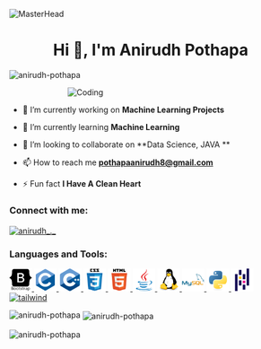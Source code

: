 ![MasterHead](https://cdnb.artstation.com/p/assets/images/images/031/007/699/large/clara-rios-twitch-ben-1200x480.jpg?1602302609)
<h1 align="center">Hi 👋, I'm Anirudh Pothapa</h1>
<p align="left"> <img src="https://komarev.com/ghpvc/?username=anirudh-pothapa&label=Profile%20views&color=0e75b6&style=flat" alt="anirudh-pothapa" /> </p>
<img align="right" alt="Coding" width="400" src="https://media.giphy.com/media/v1.Y2lkPTc5MGI3NjExZjg3OGQ4YjY2YTE1OTI2NzNkNTFmMDM4ODYyOTIzNmQxYzEyYmNiYiZjdD1n/bGgsc5mWoryfgKBx1u/giphy.gif">
<p align="left"> <a href="https://twitter.com/" target="blank"><img src="https://img.shields.io/twitter/follow/?logo=twitter&style=for-the-badge" alt="" /></a> </p>

- 🔭 I’m currently working on **Machine Learning Projects**

- 🌱 I’m currently learning **Machine Learning**

- 👯 I’m looking to collaborate on **Data Science, JAVA **

- 📫 How to reach me **pothapaanirudh8@gmail.com**

- ⚡ Fun fact **I Have A Clean Heart**

<h3 align="left">Connect with me:</h3>
<p align="left">
<a href="https://instagram.com/leanirudh" target="blank"><img align="center" src="https://raw.githubusercontent.com/rahuldkjain/github-profile-readme-generator/master/src/images/icons/Social/instagram.svg" alt="anirudh_._" height="30" width="40" /></a>
</p>

<h3 align="left">Languages and Tools:</h3>
<p align="left"> <a href="https://getbootstrap.com" target="_blank" rel="noreferrer"> <img src="https://raw.githubusercontent.com/devicons/devicon/master/icons/bootstrap/bootstrap-plain-wordmark.svg" alt="bootstrap" width="40" height="40"/> </a> <a href="https://www.cprogramming.com/" target="_blank" rel="noreferrer"> <img src="https://raw.githubusercontent.com/devicons/devicon/master/icons/c/c-original.svg" alt="c" width="40" height="40"/> </a> <a href="https://www.w3schools.com/cpp/" target="_blank" rel="noreferrer"> <img src="https://raw.githubusercontent.com/devicons/devicon/master/icons/cplusplus/cplusplus-original.svg" alt="cplusplus" width="40" height="40"/> </a> <a href="https://www.w3schools.com/css/" target="_blank" rel="noreferrer"> <img src="https://raw.githubusercontent.com/devicons/devicon/master/icons/css3/css3-original-wordmark.svg" alt="css3" width="40" height="40"/> </a> <a href="https://www.w3.org/html/" target="_blank" rel="noreferrer"> <img src="https://raw.githubusercontent.com/devicons/devicon/master/icons/html5/html5-original-wordmark.svg" alt="html5" width="40" height="40"/> </a> <a href="https://www.java.com" target="_blank" rel="noreferrer"> <img src="https://raw.githubusercontent.com/devicons/devicon/master/icons/java/java-original.svg" alt="java" width="40" height="40"/> </a> <a href="https://www.linux.org/" target="_blank" rel="noreferrer"> <img src="https://raw.githubusercontent.com/devicons/devicon/master/icons/linux/linux-original.svg" alt="linux" width="40" height="40"/> </a> <a href="https://www.mysql.com/" target="_blank" rel="noreferrer"> <img src="https://raw.githubusercontent.com/devicons/devicon/master/icons/mysql/mysql-original-wordmark.svg" alt="mysql" width="40" height="40"/> </a> <a href="https://www.python.org" target="_blank" rel="noreferrer"> <img src="https://raw.githubusercontent.com/devicons/devicon/master/icons/python/python-original.svg" alt="python" width="40" height="40"/> </a>  <a href="https://pandas.pydata.org/" target="_blank" rel="noreferrer"> <img src="https://raw.githubusercontent.com/devicons/devicon/2ae2a900d2f041da66e950e4d48052658d850630/icons/pandas/pandas-original.svg" alt="pandas" width="40" height="40"/> </a> <a href="https://tailwindcss.com/" target="_blank" rel="noreferrer"> <img src="https://www.vectorlogo.zone/logos/tailwindcss/tailwindcss-icon.svg" alt="tailwind" width="40" height="40"/> </a> </p>



<p><img align="left" src="https://github-readme-stats.vercel.app/api/top-langs?username=anirudh-pothapa&show_icons=true&locale=en&layout=compact&theme=tokyonight" alt="anirudh-pothapa" /></p>

<p>&nbsp;<img align="center" src="https://github-readme-stats.vercel.app/api?username=anirudh-pothapa&show_icons=true&locale=en&theme=tokyonight" alt="anirudh-pothapa" /></p>
<p><img align="center" src="https://github-readme-streak-stats.herokuapp.com/?user=anirudh-pothapa&&theme=tokyonight" alt="anirudh-pothapa" /></p>

